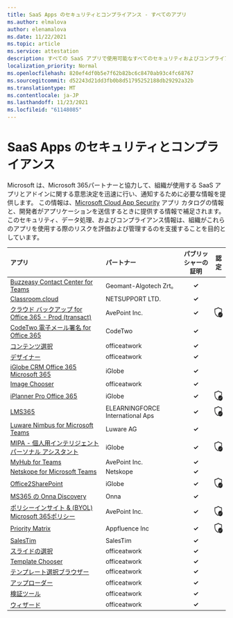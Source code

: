 ```yaml
---
title: SaaS Apps のセキュリティとコンプライアンス - すべてのアプリ
ms.author: elmalova
author: elenamalova
ms.date: 11/22/2021
ms.topic: article
ms.service: attestation
description: すべての SaaS アプリで使用可能なすべてのセキュリティおよびコンプライアンス情報。
localization_priority: Normal
ms.openlocfilehash: 820ef4df0b5e7f62b82bc6c8470ab93c4fc68767
ms.sourcegitcommit: d52243d21dd3fb0b8d51795252188db29292a32b
ms.translationtype: MT
ms.contentlocale: ja-JP
ms.lasthandoff: 11/23/2021
ms.locfileid: "61148085"
---
```

# <a name="saas-apps-security-and-compliance"></a>SaaS Apps のセキュリティとコンプライアンス

Microsoft は、Microsoft 365パートナーと協力して、組織が使用する SaaS アプリとアドインに関する意思決定を迅速に行い、通知するために必要な情報を提供します。 この情報は、[Microsoft Cloud App Security](https://www.microsoft.com/en-us/enterprise-mobility-security/cloud-app-security) アプリ カタログの情報と、開発者がアプリケーションを送信するときに提供する情報で補足されます。 このセキュリティ、データ処理、およびコンプライアンス情報は、組織がこれらのアプリを使用する際のリスクを評価および管理するのを支援することを目的としています。

| **アプリ** | **パートナー** | **パブリッシャーの証明** | **認定** |
|:--------|:------------|:----------------------:|:-------------:|
| [Buzzeasy Contact Center for Teams](./geomant-algotech-zrt-buzzeasy-contact-center-for-teams.md) | Geomant-Algotech Zrt。 | **✓** |  |
| [Classroom.cloud](./netsupport-ltd-classroomcloud.md) | NETSUPPORT LTD. | **✓** |  |
| [クラウド バックアップ for Office 365 - Prod (transact)](./avepoint-inc-cloud-backup-for-office-365-prod-transact.md) | AvePoint Inc. | **✓** | <img alt="Certified application badge" src="../media/certified-badge.png" height="25" width="25" /> |
| [CodeTwo 電子メール署名 for Office 365](./codetwo-email-signatures-for-office-365.md) | CodeTwo | **✓** |  |
| [コンテンツ選択](./officeatwork-content-chooser.md) | officeatwork | **✓** |  |
| [デザイナー](./officeatwork-designer.md) | officeatwork | **✓** |  |
| [iGlobe CRM Office 365 Microsoft 365](./iglobe-crm-office-365-for-microsoft.md) | iGlobe | **✓** |  |
| [Image Chooser](./officeatwork-image-chooser.md) | officeatwork | **✓** |  |
| [iPlanner Pro Office 365](./iglobe-iplanner-pro-office-365.md) | iGlobe | **✓** | <img alt="Certified application badge" src="../media/certified-badge.png" height="25" width="25" /> |
| [LMS365](./elearningforce-international-aps-lms365.md) | ELEARNINGFORCE International Aps | **✓** | <img alt="Certified application badge" src="../media/certified-badge.png" height="25" width="25" /> |
| [Luware Nimbus for Microsoft Teams](./luware-ag-nimbus-for-microsoft-teams.md) | Luware AG | **✓** |  |
| [MIPA - 個人用インテリジェント パーソナル アシスタント](./iglobe-mipa-my-intelligent-personal-assistant.md) | iGlobe | **✓** | <img alt="Certified application badge" src="../media/certified-badge.png" height="25" width="25" /> |
| [MyHub for Teams](./avepoint-inc-myhub-for-teams.md) | AvePoint Inc. | **✓** |  |
| [Netskope for Microsoft Teams](./netskope-for-microsoft-teams.md) | Netskope | **✓** |  |
| [Office2SharePoint](./iglobe-office2sharepoint.md) | iGlobe | **✓** | <img alt="Certified application badge" src="../media/certified-badge.png" height="25" width="25" /> |
| [MS365 の Onna Discovery](./onna-discovery-for-ms365.md) | Onna | **✓** |  |
| [ポリシーインサイト &amp; (BYOL) Microsoft 365ポリシー](./avepoint-inc-policies-and-insights-for-microsoft-365-byol.md) | AvePoint Inc. | **✓** | <img alt="Certified application badge" src="../media/certified-badge.png" height="25" width="25" /> |
| [Priority Matrix](./appfluence-inc-priority-matrix.md) | Appfluence Inc | **✓** | <img alt="Certified application badge" src="../media/certified-badge.png" height="25" width="25" /> |
| [SalesTim](./salestim.md) | SalesTim | **✓** |  |
| [スライドの選択](./officeatwork-slide-chooser.md) | officeatwork | **✓** |  |
| [Template Chooser](./officeatwork-template-chooser.md) | officeatwork | **✓** |  |
| [テンプレート選択ブラウザー](./officeatwork-template-chooser-browser.md) | officeatwork | **✓** |  |
| [アップローダー](./officeatwork-uploader.md) | officeatwork | **✓** |  |
| [検証ツール](./officeatwork-verifier.md) | officeatwork | **✓** |  |
| [ウィザード](./officeatwork-wizard.md) | officeatwork | **✓** |  |
